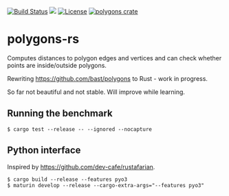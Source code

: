 [![Build Status](https://travis-ci.org/bast/polygons-rs.svg?branch=master)](https://travis-ci.org/bast/polygons-rs/builds)
![](https://github.com/bast/polygons-rs/workflows/Test/badge.svg)
[![License](https://img.shields.io/badge/license-%20GPL-blue.svg)](LICENSE)
[![polygons crate](https://img.shields.io/crates/v/polygons.svg)](https://crates.io/crates/polygons)


# polygons-rs

Computes distances to polygon edges and vertices and can check whether points
are inside/outside polygons.

Rewriting https://github.com/bast/polygons to Rust - work in progress.

So far not beautiful and not stable. Will improve while learning.


## Running the benchmark

```
$ cargo test --release -- --ignored --nocapture
```


## Python interface

Inspired by https://github.com/dev-cafe/rustafarian.

```
$ cargo build --release --features pyo3
$ maturin develop --release --cargo-extra-args="--features pyo3"
```
